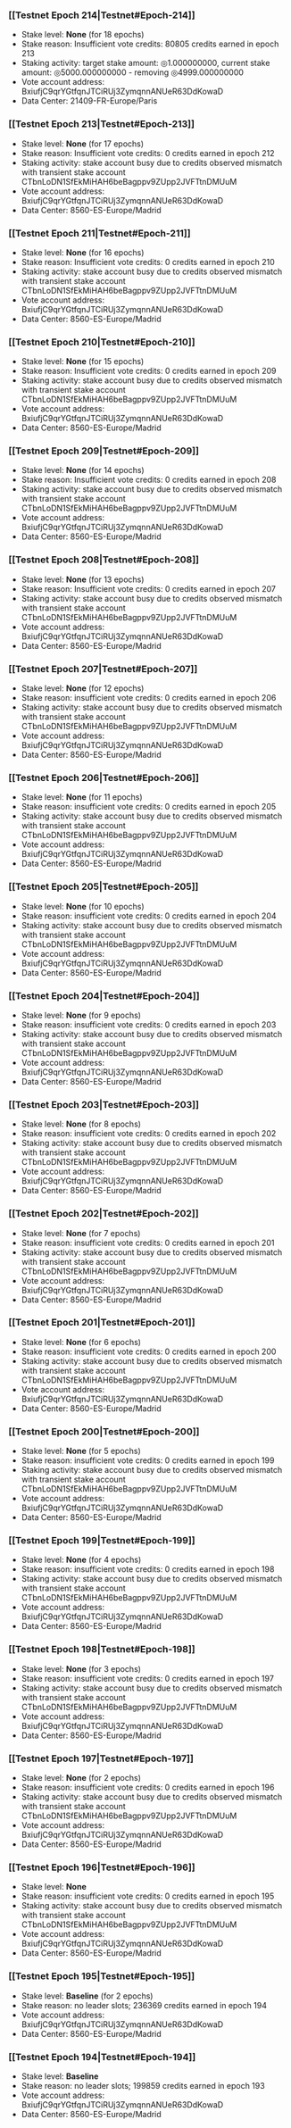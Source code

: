 ### [[Testnet Epoch 214|Testnet#Epoch-214]]
* Stake level: **None** (for 18 epochs)
* Stake reason: Insufficient vote credits: 80805 credits earned in epoch 213
* Staking activity: target stake amount: ◎1.000000000, current stake amount: ◎5000.000000000 - removing ◎4999.000000000
* Vote account address: BxiufjC9qrYGtfqnJTCiRUj3ZymqnnANUeR63DdKowaD
* Data Center: 21409-FR-Europe/Paris
### [[Testnet Epoch 213|Testnet#Epoch-213]]
* Stake level: **None** (for 17 epochs)
* Stake reason: Insufficient vote credits: 0 credits earned in epoch 212
* Staking activity: stake account busy due to credits observed mismatch with transient stake account CTbnLoDN1SfEkMiHAH6beBagppv9ZUpp2JVFTtnDMUuM
* Vote account address: BxiufjC9qrYGtfqnJTCiRUj3ZymqnnANUeR63DdKowaD
* Data Center: 8560-ES-Europe/Madrid
### [[Testnet Epoch 211|Testnet#Epoch-211]]
* Stake level: **None** (for 16 epochs)
* Stake reason: Insufficient vote credits: 0 credits earned in epoch 210
* Staking activity: stake account busy due to credits observed mismatch with transient stake account CTbnLoDN1SfEkMiHAH6beBagppv9ZUpp2JVFTtnDMUuM
* Vote account address: BxiufjC9qrYGtfqnJTCiRUj3ZymqnnANUeR63DdKowaD
* Data Center: 8560-ES-Europe/Madrid
### [[Testnet Epoch 210|Testnet#Epoch-210]]
* Stake level: **None** (for 15 epochs)
* Stake reason: Insufficient vote credits: 0 credits earned in epoch 209
* Staking activity: stake account busy due to credits observed mismatch with transient stake account CTbnLoDN1SfEkMiHAH6beBagppv9ZUpp2JVFTtnDMUuM
* Vote account address: BxiufjC9qrYGtfqnJTCiRUj3ZymqnnANUeR63DdKowaD
* Data Center: 8560-ES-Europe/Madrid
### [[Testnet Epoch 209|Testnet#Epoch-209]]
* Stake level: **None** (for 14 epochs)
* Stake reason: Insufficient vote credits: 0 credits earned in epoch 208
* Staking activity: stake account busy due to credits observed mismatch with transient stake account CTbnLoDN1SfEkMiHAH6beBagppv9ZUpp2JVFTtnDMUuM
* Vote account address: BxiufjC9qrYGtfqnJTCiRUj3ZymqnnANUeR63DdKowaD
* Data Center: 8560-ES-Europe/Madrid
### [[Testnet Epoch 208|Testnet#Epoch-208]]
* Stake level: **None** (for 13 epochs)
* Stake reason: Insufficient vote credits: 0 credits earned in epoch 207
* Staking activity: stake account busy due to credits observed mismatch with transient stake account CTbnLoDN1SfEkMiHAH6beBagppv9ZUpp2JVFTtnDMUuM
* Vote account address: BxiufjC9qrYGtfqnJTCiRUj3ZymqnnANUeR63DdKowaD
* Data Center: 8560-ES-Europe/Madrid
### [[Testnet Epoch 207|Testnet#Epoch-207]]
* Stake level: **None** (for 12 epochs)
* Stake reason: insufficient vote credits: 0 credits earned in epoch 206
* Staking activity: stake account busy due to credits observed mismatch with transient stake account CTbnLoDN1SfEkMiHAH6beBagppv9ZUpp2JVFTtnDMUuM
* Vote account address: BxiufjC9qrYGtfqnJTCiRUj3ZymqnnANUeR63DdKowaD
* Data Center: 8560-ES-Europe/Madrid
### [[Testnet Epoch 206|Testnet#Epoch-206]]
* Stake level: **None** (for 11 epochs)
* Stake reason: insufficient vote credits: 0 credits earned in epoch 205
* Staking activity: stake account busy due to credits observed mismatch with transient stake account CTbnLoDN1SfEkMiHAH6beBagppv9ZUpp2JVFTtnDMUuM
* Vote account address: BxiufjC9qrYGtfqnJTCiRUj3ZymqnnANUeR63DdKowaD
* Data Center: 8560-ES-Europe/Madrid
### [[Testnet Epoch 205|Testnet#Epoch-205]]
* Stake level: **None** (for 10 epochs)
* Stake reason: insufficient vote credits: 0 credits earned in epoch 204
* Staking activity: stake account busy due to credits observed mismatch with transient stake account CTbnLoDN1SfEkMiHAH6beBagppv9ZUpp2JVFTtnDMUuM
* Vote account address: BxiufjC9qrYGtfqnJTCiRUj3ZymqnnANUeR63DdKowaD
* Data Center: 8560-ES-Europe/Madrid
### [[Testnet Epoch 204|Testnet#Epoch-204]]
* Stake level: **None** (for 9 epochs)
* Stake reason: insufficient vote credits: 0 credits earned in epoch 203
* Staking activity: stake account busy due to credits observed mismatch with transient stake account CTbnLoDN1SfEkMiHAH6beBagppv9ZUpp2JVFTtnDMUuM
* Vote account address: BxiufjC9qrYGtfqnJTCiRUj3ZymqnnANUeR63DdKowaD
* Data Center: 8560-ES-Europe/Madrid
### [[Testnet Epoch 203|Testnet#Epoch-203]]
* Stake level: **None** (for 8 epochs)
* Stake reason: insufficient vote credits: 0 credits earned in epoch 202
* Staking activity: stake account busy due to credits observed mismatch with transient stake account CTbnLoDN1SfEkMiHAH6beBagppv9ZUpp2JVFTtnDMUuM
* Vote account address: BxiufjC9qrYGtfqnJTCiRUj3ZymqnnANUeR63DdKowaD
* Data Center: 8560-ES-Europe/Madrid
### [[Testnet Epoch 202|Testnet#Epoch-202]]
* Stake level: **None** (for 7 epochs)
* Stake reason: insufficient vote credits: 0 credits earned in epoch 201
* Staking activity: stake account busy due to credits observed mismatch with transient stake account CTbnLoDN1SfEkMiHAH6beBagppv9ZUpp2JVFTtnDMUuM
* Vote account address: BxiufjC9qrYGtfqnJTCiRUj3ZymqnnANUeR63DdKowaD
* Data Center: 8560-ES-Europe/Madrid
### [[Testnet Epoch 201|Testnet#Epoch-201]]
* Stake level: **None** (for 6 epochs)
* Stake reason: insufficient vote credits: 0 credits earned in epoch 200
* Staking activity: stake account busy due to credits observed mismatch with transient stake account CTbnLoDN1SfEkMiHAH6beBagppv9ZUpp2JVFTtnDMUuM
* Vote account address: BxiufjC9qrYGtfqnJTCiRUj3ZymqnnANUeR63DdKowaD
* Data Center: 8560-ES-Europe/Madrid
### [[Testnet Epoch 200|Testnet#Epoch-200]]
* Stake level: **None** (for 5 epochs)
* Stake reason: insufficient vote credits: 0 credits earned in epoch 199
* Staking activity: stake account busy due to credits observed mismatch with transient stake account CTbnLoDN1SfEkMiHAH6beBagppv9ZUpp2JVFTtnDMUuM
* Vote account address: BxiufjC9qrYGtfqnJTCiRUj3ZymqnnANUeR63DdKowaD
* Data Center: 8560-ES-Europe/Madrid
### [[Testnet Epoch 199|Testnet#Epoch-199]]
* Stake level: **None** (for 4 epochs)
* Stake reason: insufficient vote credits: 0 credits earned in epoch 198
* Staking activity: stake account busy due to credits observed mismatch with transient stake account CTbnLoDN1SfEkMiHAH6beBagppv9ZUpp2JVFTtnDMUuM
* Vote account address: BxiufjC9qrYGtfqnJTCiRUj3ZymqnnANUeR63DdKowaD
* Data Center: 8560-ES-Europe/Madrid
### [[Testnet Epoch 198|Testnet#Epoch-198]]
* Stake level: **None** (for 3 epochs)
* Stake reason: insufficient vote credits: 0 credits earned in epoch 197
* Staking activity: stake account busy due to credits observed mismatch with transient stake account CTbnLoDN1SfEkMiHAH6beBagppv9ZUpp2JVFTtnDMUuM
* Vote account address: BxiufjC9qrYGtfqnJTCiRUj3ZymqnnANUeR63DdKowaD
* Data Center: 8560-ES-Europe/Madrid
### [[Testnet Epoch 197|Testnet#Epoch-197]]
* Stake level: **None** (for 2 epochs)
* Stake reason: insufficient vote credits: 0 credits earned in epoch 196
* Staking activity: stake account busy due to credits observed mismatch with transient stake account CTbnLoDN1SfEkMiHAH6beBagppv9ZUpp2JVFTtnDMUuM
* Vote account address: BxiufjC9qrYGtfqnJTCiRUj3ZymqnnANUeR63DdKowaD
* Data Center: 8560-ES-Europe/Madrid
### [[Testnet Epoch 196|Testnet#Epoch-196]]
* Stake level: **None**
* Stake reason: insufficient vote credits: 0 credits earned in epoch 195
* Staking activity: stake account busy due to credits observed mismatch with transient stake account CTbnLoDN1SfEkMiHAH6beBagppv9ZUpp2JVFTtnDMUuM
* Vote account address: BxiufjC9qrYGtfqnJTCiRUj3ZymqnnANUeR63DdKowaD
* Data Center: 8560-ES-Europe/Madrid
### [[Testnet Epoch 195|Testnet#Epoch-195]]
* Stake level: **Baseline** (for 2 epochs)
* Stake reason: no leader slots; 236369 credits earned in epoch 194
* Vote account address: BxiufjC9qrYGtfqnJTCiRUj3ZymqnnANUeR63DdKowaD
* Data Center: 8560-ES-Europe/Madrid
### [[Testnet Epoch 194|Testnet#Epoch-194]]
* Stake level: **Baseline**
* Stake reason: no leader slots; 199859 credits earned in epoch 193
* Vote account address: BxiufjC9qrYGtfqnJTCiRUj3ZymqnnANUeR63DdKowaD
* Data Center: 8560-ES-Europe/Madrid
